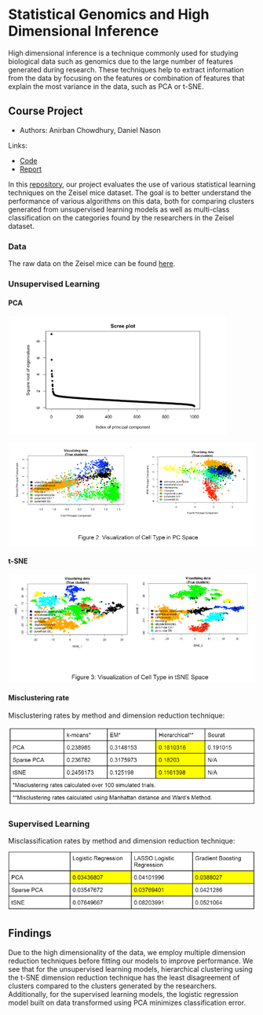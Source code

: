 # Statistical Genomics and High Dimensional Inference

High dimensional inference is a technique commonly used for studying biological data such as genomics due to the large number of features generated during research. These techniques help to extract information from the data by focusing on the features or combination of features that explain the most variance in the data, such as PCA or t-SNE.

## Course Project

- Authors: Anirban Chowdhury, Daniel Nason

Links:
- [Code](./final_project/36-669_final_project.Rmd)
- [Report](./final_project/36-669_final_project.pdf)

In this [repository](https://github.com/djmnason/djmnason.github.io/tree/main/docs/Statistics_Genomics_High_Dimensional_Inference), our project evaluates the use of various statistical learning techniques on the Zeisel mice dataset. The goal is to better understand the performance of various algorithms on this data, both for comparing clusters generated from unsupervised learning models as well as multi-class classification on the categories found by the researchers in the Zeisel dataset.

### Data

The raw data on the Zeisel mice can be found [here](https://github.com/xuranw/469_public/blob/main/project/Zeisel.csv?raw=true).

### Unsupervised Learning

#### PCA

![scree_plot](./final_project/scree_plot.png)

![pca_visuals](./final_project/pca_visuals.png)

#### t-SNE

![tsne_visuals](./final_project/tsne_visuals.png)

#### Misclustering rate

Misclustering rates by method and dimension reduction technique:

![miscluster_table](./final_project/miscluster_table.png)

### Supervised Learning

Misclassification rates by method and dimension reduction technique:

![misclassification_table](./final_project/misclassification_table.png)

## Findings

Due to the high dimensionality of the data, we employ multiple dimension reduction techniques before fitting our models to improve performance. We see that for the unsupervised learning models, hierarchical clustering using the t-SNE dimension reduction technique has the least disagreement of clusters compared to the clusters generated by the researchers. Additionally, for the supervised learning models, the logistic regression model built on data transformed using PCA minimizes classification error. 